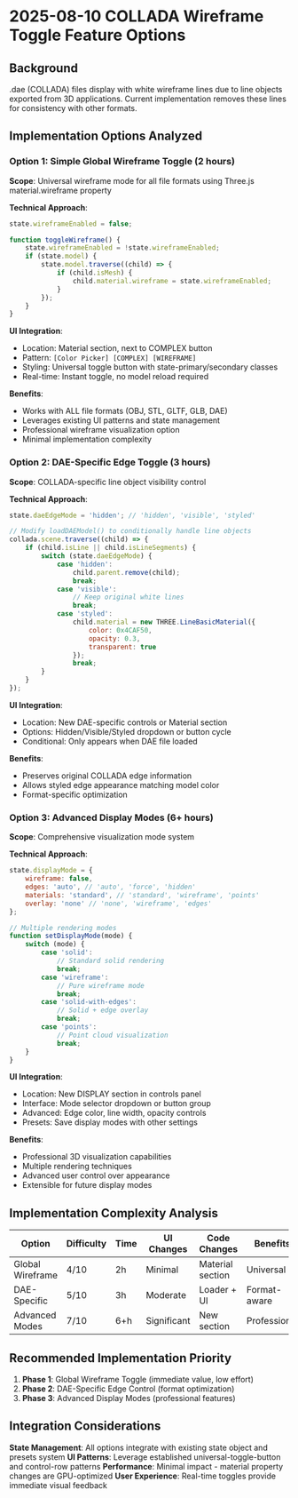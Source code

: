 # 2025-08-10 COLLADA Wireframe Toggle Feature Options

## Background
.dae (COLLADA) files display with white wireframe lines due to line objects exported from 3D applications. Current implementation removes these lines for consistency with other formats.

## Implementation Options Analyzed

### Option 1: Simple Global Wireframe Toggle (2 hours)
**Scope**: Universal wireframe mode for all file formats using Three.js material.wireframe property

**Technical Approach**:
```javascript
state.wireframeEnabled = false;

function toggleWireframe() {
    state.wireframeEnabled = !state.wireframeEnabled;
    if (state.model) {
        state.model.traverse((child) => {
            if (child.isMesh) {
                child.material.wireframe = state.wireframeEnabled;
            }
        });
    }
}
```

**UI Integration**:
- Location: Material section, next to COMPLEX button
- Pattern: `[Color Picker] [COMPLEX] [WIREFRAME]`
- Styling: Universal toggle button with state-primary/secondary classes
- Real-time: Instant toggle, no model reload required

**Benefits**:
- Works with ALL file formats (OBJ, STL, GLTF, GLB, DAE)
- Leverages existing UI patterns and state management
- Professional wireframe visualization option
- Minimal implementation complexity

### Option 2: DAE-Specific Edge Toggle (3 hours)  
**Scope**: COLLADA-specific line object visibility control

**Technical Approach**:
```javascript
state.daeEdgeMode = 'hidden'; // 'hidden', 'visible', 'styled'

// Modify loadDAEModel() to conditionally handle line objects
collada.scene.traverse((child) => {
    if (child.isLine || child.isLineSegments) {
        switch (state.daeEdgeMode) {
            case 'hidden':
                child.parent.remove(child);
                break;
            case 'visible':
                // Keep original white lines
                break;
            case 'styled':
                child.material = new THREE.LineBasicMaterial({
                    color: 0x4CAF50,
                    opacity: 0.3,
                    transparent: true
                });
                break;
        }
    }
});
```

**UI Integration**:
- Location: New DAE-specific controls or Material section
- Options: Hidden/Visible/Styled dropdown or button cycle
- Conditional: Only appears when DAE file loaded

**Benefits**:
- Preserves original COLLADA edge information
- Allows styled edge appearance matching model color
- Format-specific optimization

### Option 3: Advanced Display Modes (6+ hours)
**Scope**: Comprehensive visualization mode system

**Technical Approach**:
```javascript
state.displayMode = {
    wireframe: false,
    edges: 'auto', // 'auto', 'force', 'hidden'
    materials: 'standard', // 'standard', 'wireframe', 'points'
    overlay: 'none' // 'none', 'wireframe', 'edges'
};

// Multiple rendering modes
function setDisplayMode(mode) {
    switch (mode) {
        case 'solid':
            // Standard solid rendering
            break;
        case 'wireframe':
            // Pure wireframe mode
            break;
        case 'solid-with-edges':
            // Solid + edge overlay
            break;
        case 'points':
            // Point cloud visualization
            break;
    }
}
```

**UI Integration**:
- Location: New DISPLAY section in controls panel
- Interface: Mode selector dropdown or button group
- Advanced: Edge color, line width, opacity controls
- Presets: Save display modes with other settings

**Benefits**:
- Professional 3D visualization capabilities
- Multiple rendering techniques
- Advanced user control over appearance
- Extensible for future display modes

## Implementation Complexity Analysis

| Option | Difficulty | Time | UI Changes | Code Changes | Benefits |
|--------|------------|------|------------|--------------|----------|
| Global Wireframe | 4/10 | 2h | Minimal | Material section | Universal |
| DAE-Specific | 5/10 | 3h | Moderate | Loader + UI | Format-aware |
| Advanced Modes | 7/10 | 6+h | Significant | New section | Professional |

## Recommended Implementation Priority

1. **Phase 1**: Global Wireframe Toggle (immediate value, low effort)
2. **Phase 2**: DAE-Specific Edge Control (format optimization)
3. **Phase 3**: Advanced Display Modes (professional features)

## Integration Considerations

**State Management**: All options integrate with existing state object and presets system
**UI Patterns**: Leverage established universal-toggle-button and control-row patterns
**Performance**: Minimal impact - material property changes are GPU-optimized
**User Experience**: Real-time toggles provide immediate visual feedback
